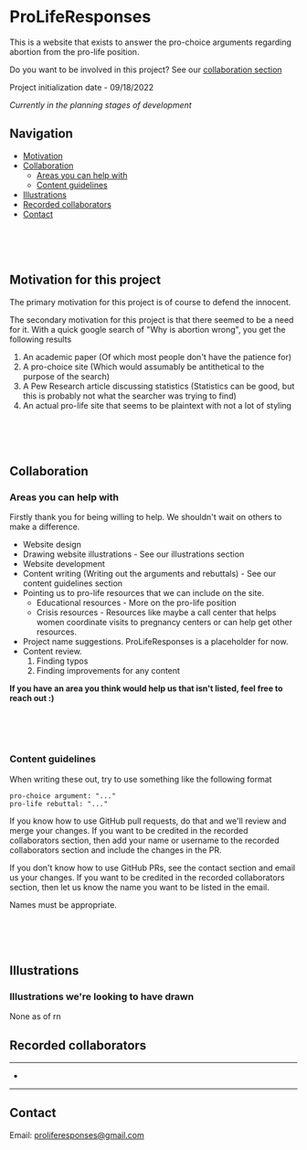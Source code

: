 # ProLifeResponses
This is a website that exists to answer the pro-choice arguments regarding abortion from the pro-life position.

Do you want to be involved in this project? See our [collaboration section](https://github.com/IDrumsey/ProLifeResponse/edit/main/README.md#Collaboration)

Project initialization date - 09/18/2022

*Currently in the planning stages of development*



## Navigation
- [Motivation](https://github.com/IDrumsey/ProLifeResponses/blob/main/README.md#motivation-for-this-project)
- [Collaboration](https://github.com/IDrumsey/ProLifeResponses/blob/main/README.md#collaboration)
  - [Areas you can help with](https://github.com/IDrumsey/ProLifeResponses/blob/main/README.md#areas-you-can-help-with)
  - [Content guidelines](https://github.com/IDrumsey/ProLifeResponses/blob/main/README.md#content-guidelines)
- [Illustrations](https://github.com/IDrumsey/ProLifeResponses/blob/main/README.md#illustrations)
- [Recorded collaborators](https://github.com/IDrumsey/ProLifeResponses/blob/main/README.md#recorded-collaborators)
- [Contact](https://github.com/IDrumsey/ProLifeResponses/blob/main/README.md#navigation)


<br>
<br>
<br>


## Motivation for this project

The primary motivation for this project is of course to defend the innocent.

The secondary motivation for this project is that there seemed to be a need for it. With a quick google search of "Why is abortion wrong", you get the following results
1. An academic paper (Of which most people don't have the patience for)
2. A pro-choice site (Which would assumably be antithetical to the purpose of the search)
3. A Pew Research article discussing statistics (Statistics can be good, but this is probably not what the searcher was trying to find)
4. An actual pro-life site that seems to be plaintext with not a lot of styling



<br>
<br>
<br>

## Collaboration

### Areas you can help with

Firstly thank you for being willing to help. We shouldn't wait on others to make a difference.

- Website design
- Drawing website illustrations - See our illustrations section
- Website development
- Content writing (Writing out the arguments and rebuttals) - See our content guidelines section
- Pointing us to pro-life resources that we can include on the site.
  - Educational resources - More on the pro-life position
  - Crisis resources - Resources like maybe a call center that helps women coordinate visits to pregnancy centers or can help get other resources.
- Project name suggestions. ProLifeResponses is a placeholder for now.
- Content review.
  1. Finding typos
  2. Finding improvements for any content

**If you have an area you think would help us that isn't listed, feel free to reach out :)**

<br>
<br>
<br>

### Content guidelines

When writing these out, try to use something like the following format
```
pro-choice argument: "..."
pro-life rebuttal: "..."
```

If you know how to use GitHub pull requests, do that and we'll review and merge your changes. If you want to be credited in the recorded collaborators section, then add your name or username to the recorded collaborators section and include the changes in the PR.

If you don't know how to use GitHub PRs, see the contact section and email us your changes. If you want to be credited in the recorded collaborators section, then let us know the name you want to be listed in the email.

Names must be appropriate.




<br>
<br>
<br>

## Illustrations

### Illustrations we're looking to have drawn
None as of rn


## Recorded collaborators

---
- 
---





## Contact

Email: proliferesponses@gmail.com
